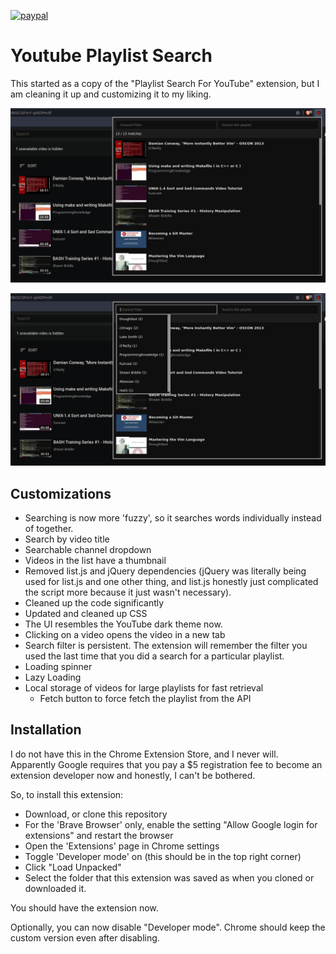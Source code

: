 [![paypal](https://img.shields.io/badge/Donate-PayPal-green.svg)](https://www.paypal.com/donate?business=QMDXUKQXRT75N&currency_code=CAD)

# Youtube Playlist Search

This started as a copy of the "Playlist Search For YouTube" extension, but I am
cleaning it up and customizing it to my liking.

![Screenshot 1](screenshot-1.png)

![Screenshot 2](screenshot-2.png)

## Customizations

- Searching is now more 'fuzzy', so it searches words individually instead of
  together.
- Search by video title
- Searchable channel dropdown
- Videos in the list have a thumbnail
- Removed list.js and jQuery dependencies (jQuery was literally being used for
  list.js and one other thing, and list.js honestly just complicated the script
  more because it just wasn't necessary).
- Cleaned up the code significantly
- Updated and cleaned up CSS
- The UI resembles the YouTube dark theme now.
- Clicking on a video opens the video in a new tab
- Search filter is persistent. The extension will remember the filter you used
  the last time that you did a search for a particular playlist.
- Loading spinner
- Lazy Loading
- Local storage of videos for large playlists for fast retrieval
  - Fetch button to force fetch the playlist from the API

## Installation

I do not have this in the Chrome Extension Store, and I never will. Apparently
Google requires that you pay a $5 registration fee to become an extension
developer now and honestly, I can't be bothered.

So, to install this extension:

* Download, or clone this repository
* For the 'Brave Browser' only, enable the setting "Allow Google login for
  extensions" and restart the browser
* Open the 'Extensions' page in Chrome settings
* Toggle 'Developer mode' on (this should be in the top right corner)
* Click "Load Unpacked"
* Select the folder that this extension was saved as when you cloned or
  downloaded it.

You should have the extension now.

Optionally, you can now disable "Developer mode". Chrome should keep the custom
version even after disabling.
